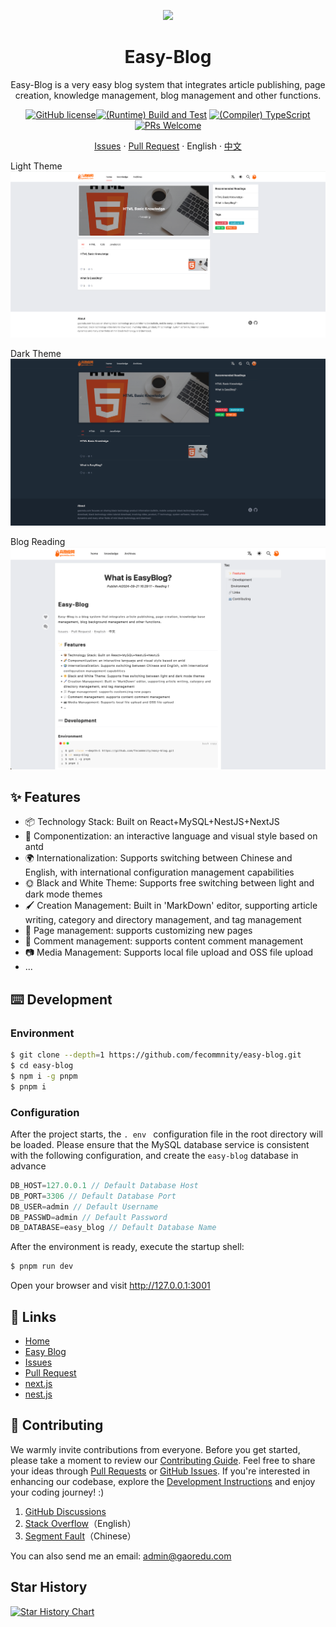 <div align="center"><a name="readme-top"></a>

<a href="https://gaoredu.com" title="高热度网"><img height="180" src="https://www.gaoredu.com/wp-content/uploads/2023/10/logo.png"></a>

<h1>Easy-Blog</h1>

Easy-Blog is a very easy blog system that integrates article publishing, page creation, knowledge management, blog management and other functions.

[![GitHub license](https://img.shields.io/badge/license-Apache-blue.svg)](https://github.com/fecommunity/easy-blog/blob/master/LICENSE)[![(Runtime) Build and Test](https://github.com/facebook/react/actions/workflows/runtime_build_and_test.yml/badge.svg)](https://github.com/fecommunity/easy-blog/blob/master/package.json) [![(Compiler) TypeScript](https://github.com/facebook/react/actions/workflows/compiler_typescript.yml/badge.svg?branch=main)](https://github.com/fecommunity/easy-blog/blob/master/client/tsconfig.json) [![PRs Welcome](https://img.shields.io/badge/PRs-welcome-brightgreen.svg)](https://github.com/fecommunity/easy-blog/pulls)

[Issues](https://github.com/fecommunity/easy-blog/issues) · [Pull Request](https://github.com/fecommunity/easy-blog/pulls) · English · [中文](./README-zh_CN.md)
</div>

Light Theme
[![Home-Light Theme](./public/en-home-light.png)](https://gaoredu.com)

Dark Theme
[![Home-Dark Theme](./public/en-home-dark.png)](https://gaoredu.com)

Blog Reading
[![Blog Management](./public/en-reading.png)](https://gaoredu.com)

## ✨ Features

-  📦  Technology Stack: Built on React+MySQL+NestJS+NextJS
-  🌈  Componentization: an interactive language and visual style based on antd
-  🌍  Internationalization: Supports switching between Chinese and English, with international configuration management capabilities
-  🌞  Black and White Theme: Supports free switching between light and dark mode themes
-  🖌️  Creation Management: Built in 'MarkDown' editor, supporting article writing, category and directory management, and tag management
-  📃  Page management: supports customizing new pages
-  💬  Comment management: supports content comment management
-  📷 Media Management: Supports local file upload and OSS file upload
- ...

## ⌨️ Development

### Environment
```bash
$ git clone --depth=1 https://github.com/fecommnity/easy-blog.git
$ cd easy-blog
$ npm i -g pnpm
$ pnpm i
```

### Configuration

After the project starts, the `. env ` configuration file in the root directory will be loaded. Please ensure that the MySQL database service is consistent with the following configuration, and create the ` easy-blog ` database in advance

```js
DB_HOST=127.0.0.1 // Default Database Host
DB_PORT=3306 // Default Database Port
DB_USER=admin // Default Username
DB_PASSWD=admin // Default Password
DB_DATABASE=easy_blog // Default Database Name
```

After the environment is ready, execute the startup shell:

```bash
$ pnpm run dev
```

Open your browser and visit http://127.0.0.1:3001


## 🔗 Links

- [Home](https://github.com/fecommunity/easy-blog)
- [Easy Blog](https://gaoredu.com)
- [Issues](https://github.com/fecommunity/easy-blog/issues)
- [Pull Request](https://github.com/fecommunity/easy-blog/pulls) 
- [next.js](https://github.com/vercel/next.js)
- [nest.js](https://github.com/nestjs/nest)



## 👥 Contributing

We warmly invite contributions from everyone. Before you get started, please take a moment to review our [Contributing Guide](https://ant.design/docs/react/contributing). Feel free to share your ideas through [Pull Requests](https://github.com/ant-design/ant-design/pulls) or [GitHub Issues](https://github.com/ant-design/ant-design/issues). If you're interested in enhancing our codebase, explore the [Development Instructions](https://github.com/ant-design/ant-design/wiki/Development) and enjoy your coding journey! :)

1. [GitHub Discussions](https://github.com/ant-design/ant-design/discussions)
2. [Stack Overflow](http://stackoverflow.com/questions/tagged/antd)（English）
3. [Segment Fault](https://segmentfault.com/t/antd)（Chinese）


You can also send me an email: admin@gaoredu.com


## Star History

[![Star History Chart](https://api.star-history.com/svg?repos=fecommunity/easy-blog&type=Date)](https://star-history.com/#fecommunity/easy-blog&Date)